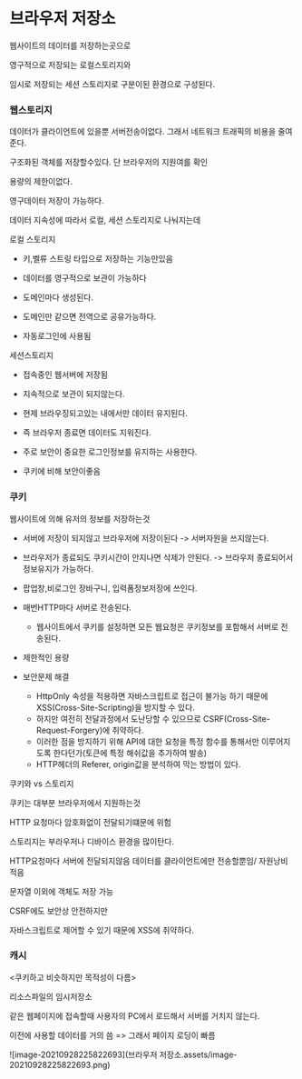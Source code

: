 # 브라우저 저장소

웹사이트의 데이터를 저장하는곳으로

영구적으로 저장되는 로컬스토리지와

임시로 저장되는 세션 스토리지로 구분이된 환경으로 구성된다.



### 웹스토리지

데이터가 클라이언트에 있을뿐 서버전송이없다. 그래서 네트워크 트래픽의 비용을 줄여준다.

구조화된 객체를 저장할수있다. 단 브라우저의 지원여를 확인

용량의 제한이없다.

영구데이터 저장이 가능하다.



데이터 지속성에 따라서 로컬, 세션 스토리지로 나눠지는데



로컬 스토리지

- 키,벨류 스트링 타입으로 저장하는 기능만있음

- 데이터를 영구적으로 보관이 가능하다

- 도메인마다 생성된다.

- 도메인만 같으면 전역으로 공유가능하다.
- 자동로그인에 사용됨



세션스토리지

- 접속중인 웹서버에 저장됨 

- 지속적으로 보관이 되지않는다.
- 현제 브라우징되고있는 내에서만 데이터 유지된다.
- 즉 브라우저 종료면 데이터도 지워진다.
- 주로 보안이 중요한 로그인정보를 유지하는 사용한다.
- 쿠키에 비해 보안이좋음



### 쿠키

웹사이트에 의해 유저의 정보를 저장하는것

- 서버에 저장이 되지않고 브라우저에 저장이된다 -> 서버자원을 쓰지않는다.
- 브라우저가 종료되도 쿠키시간이 안지나면 삭제가 안된다. -> 브라우저 종료되어서 정보유지가 가능하다.
- 팝업창,비로그인 장바구니, 입력폼정보저장에 쓰인다.

- 매번HTTP마다 서버로 전송된다.
  - 웹사이트에서 쿠키를 설정하면 모든 웹요청은 쿠키정보를 포함해서 서버로 전송된다.
- 제한적인 용량
- 보안문제 해결
  - HttpOnly 속성을 적용하면 자바스크립트로 접근이 불가능 하기 때문에 XSS(Cross-Site-Scripting)을 방지할 수 있다. 
  - 하지만 여전히 전달과정에서 도난당할 수 있으므로 CSRF(Cross-Site-Request-Forgery)에 취약하다. 
  - 이러한 점을 방지하기 위해 API에 대한 요청을 특정 함수를 통해서만 이루어지도록 한다던가(토큰에 특정 해쉬값을 추가하여 발송) 
  - HTTP헤더의 Referer, origin값을 분석하여 막는 방법이 있다.





쿠키와 vs 스토리지

쿠키는 대부분 브라우저에서 지원하는것

HTTP 요청마다 암호화없이 전달되기떄문에 위험



스토리지는 부라우저나 디바이스 환경을 많이탄다.

HTTP요청마다 서버에 전달되지않음 데이터를 클라이언트에만 전송할뿐임/ 자원낭비 적음

문자열 이외에 객체도 저장 가능

CSRF에도 보안상 안전하지만 

 자바스크립트로 제어할 수 있기 때문에 XSS에 취약하다.



### 캐시

<쿠키하고 비슷하지만 목적성이 다름>

리소스파일의 임시저장소

같은 웹페이지에 접속할때 사용자의 PC에서 로드해서 서버를 거치지 않는다.

이전에 사용할 데이터를 거의 씀 => 그래서 페이지 로딩이 빠름





![image-20210928225822693](브라우저 저장소.assets/image-20210928225822693.png)